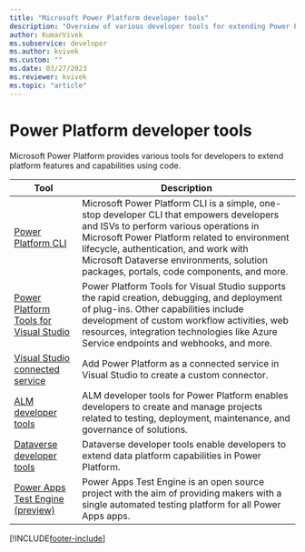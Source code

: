 ```yaml
---
title: "Microsoft Power Platform developer tools"
description: "Overview of various developer tools for extending Power Platform."
author: KumarVivek
ms.subservice: developer
ms.author: kvivek
ms.custom: ""
ms.date: 03/27/2023
ms.reviewer: kvivek
ms.topic: "article"
---
```


# Power Platform developer tools

Microsoft Power Platform provides various tools for developers to extend platform features and capabilities using code.

|Tool  |Description  |
|---------|---------|
|[Power Platform CLI](cli/introduction.md)     | Microsoft Power Platform CLI is a simple, one-stop developer CLI that empowers developers and ISVs to perform various operations in Microsoft Power Platform related to environment lifecycle, authentication, and work with Microsoft Dataverse environments, solution packages, portals, code components, and more.        |
|[Power Platform Tools for Visual Studio](devtools-vs.md)     | Power Platform Tools for Visual Studio supports the rapid creation, debugging, and deployment of plug-ins. Other capabilities include development of custom workflow activities, web resources, integration technologies like Azure Service endpoints and webhooks, and more.         |
|[Visual Studio connected service](visual-studio-connected-service.md)|Add Power Platform as a connected service in Visual Studio to create a custom connector.|
|[ALM developer tools](tools-alm.md)     |ALM developer tools for Power Platform enables developers to create and manage projects related to testing, deployment, maintenance, and governance of solutions.         |
|[Dataverse developer tools](tools-dataverse.md)     | Dataverse developer tools enable developers to extend data platform capabilities in Power Platform.        |
|[Power Apps Test Engine (preview)](test-engine/overview.md)|Power Apps Test Engine is an open source project with the aim of providing makers with a single automated testing platform for all Power Apps apps. |


[!INCLUDE[footer-include](../includes/footer-banner.md)]
